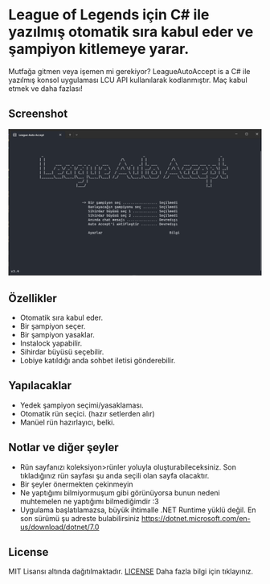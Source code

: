 # League of Legends için C# ile yazılmış otomatik sıra kabul eder ve şampiyon kitlemeye yarar.
Mutfağa gitmen veya işemen mi gerekiyor? LeagueAutoAccept is a C# ile yazılmış konsol uygulaması LCU API kullanılarak kodlanmıştır. Maç kabul etmek ve daha fazlası!

## Screenshot
![LeagueAutoAccept Ekran görüntüsü](screenshot.png?raw=true)

## Özellikler
- Otomatik sıra kabul eder.
- Bir şampiyon seçer.
- Bir şampiyon yasaklar.
- Instalock yapabilir.
- Sihirdar büyüsü seçebilir.
- Lobiye katıldığı anda sohbet iletisi gönderebilir.

## Yapılacaklar
- Yedek şampiyon seçimi/yasaklaması.
- Otomatik rün seçici. (hazır setlerden alır)
- Manüel rün hazırlayıcı, belki.

## Notlar ve diğer şeyler
- Rün sayfanızı koleksiyon>rünler yoluyla oluşturabileceksiniz. Son tıkladığınız rün sayfası şu anda seçili olan sayfa olacaktır.
- Bir şeyler önermekten çekinmeyin
- Ne yaptığımı bilmiyormuşum gibi görünüyorsa bunun nedeni muhtemelen ne yaptığımı bilmediğimdir :3
- Uygulama başlatılamazsa, büyük ihtimalle .NET Runtime yüklü değil. En son sürümü şu adreste bulabilirsiniz https://dotnet.microsoft.com/en-us/download/dotnet/7.0

## License
MIT Lisansı altında dağıtılmaktadır. [LICENSE](LICENSE) Daha fazla bilgi için tıklayınız.

